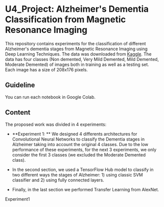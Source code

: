 # U4_Project: Alzheimer's Dementia Classification from Magnetic Resonance Imaging

This repository contains experiments for the classification of different Alzheimer's dementia stages from Magnetic Resonance Imaging using Deep Learning Techniques. The data was downloaded from [Kaggle](https://www.kaggle.com/tourist55/alzheimers-dataset-4-class-of-images). The data has four classes (Non demented, Very Mild Demented, Mild Demented, Moderate Demented) of images both in training as well as a testing set. Each image has a size of 208x176 pixels.

## Guideline
You can run each notebook in Google Colab.

## Content
The proposed work was divided in 4 experiments: 

- **Experiment 1: ** We designed 4 differents architectures for Convolutional Neural Networks to classify the Dementia stages in Alzheimer taking into account the original 4 classes. Due to the low performance of these experiments, for the next 3 experiments, we only consider the first 3 classes (we excluded the Moderate Demented class).

- In the second section, we used a TensorFlow Hub model to classify in two different ways the stages of Alzheimer: 1) using classic SVM classifier and 2) using fully connected layers. 

- Finally, in the last section we performed Transfer Learning from AlexNet.

Experiment1
